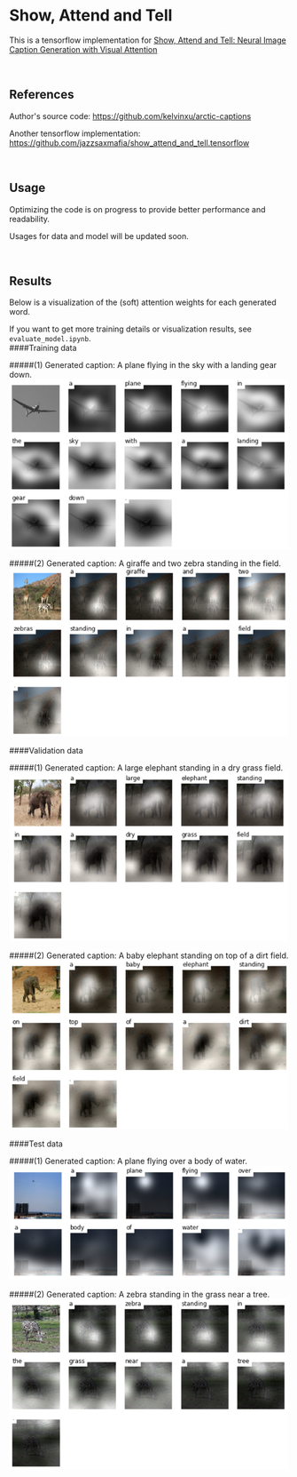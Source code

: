 # Show, Attend and Tell 
This is a tensorflow implementation for [Show, Attend and Tell: Neural Image Caption Generation with Visual Attention](http://arxiv.org/abs/1502.03044)

<br/>

## References
Author's source code: https://github.com/kelvinxu/arctic-captions

Another tensorflow implementation: https://github.com/jazzsaxmafia/show_attend_and_tell.tensorflow

<br/>

## Usage
Optimizing the code is on progress to provide better performance and readability.

Usages for data and model will be updated soon.

<br/>

## Results
Below is a visualization of the (soft) attention weights for each generated word.

If you want to get more training details or visualization results, see `evaluate_model.ipynb`. 
<br/>
####Training data

#####(1) Generated caption: A plane flying in the sky with a landing gear down.
![alt text](jpg/train2.jpg "train image")

#####(2) Generated caption: A giraffe and two zebra standing in the field.
![alt text](jpg/train.jpg "train image")

####Validation data

#####(1) Generated caption: A large elephant standing in a dry grass field.
![alt text](jpg/val.jpg "val image")

#####(2) Generated caption: A baby elephant standing on top of a dirt field.
![alt text](jpg/val2.jpg "val image")

####Test data

#####(1) Generated caption: A plane flying over a body of water.
![alt text](jpg/test.jpg "test image")

#####(2) Generated caption: A zebra standing in the grass near a tree.
![alt text](jpg/test2.jpg "test image")


